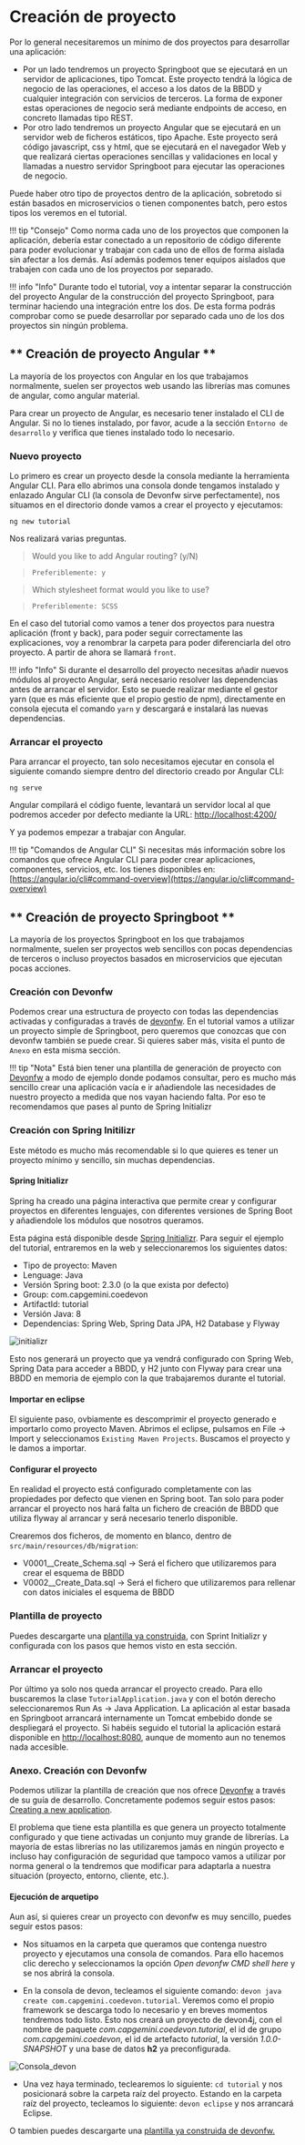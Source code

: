 # Creación de proyecto

Por lo general necesitaremos un mínimo de dos proyectos para desarrollar una aplicación:

* Por un lado tendremos un proyecto Springboot que se ejecutará en un servidor de aplicaciones, tipo Tomcat. Este proyecto tendrá la lógica de negocio de las operaciones, el acceso a los datos de la BBDD y cualquier integración con servicios de terceros. La forma de exponer estas operaciones de negocio será mediante endpoints de acceso, en concreto llamadas tipo REST.
* Por otro lado tendremos un proyecto Angular que se ejecutará en un servidor web de ficheros estáticos, tipo Apache. Este proyecto será código javascript, css y html, que se ejecutará en el navegador Web y que realizará ciertas operaciones sencillas y validaciones en local y llamadas a nuestro servidor Springboot para ejecutar las operaciones de negocio.

Puede haber otro tipo de proyectos dentro de la aplicación, sobretodo si están basados en microservicios o tienen componentes batch, pero estos tipos los veremos en el tutorial.

!!! tip "Consejo"
    Como norma cada uno de los proyectos que componen la aplicación, debería estar conectado a un repositorio de código diferente para poder evolucionar y trabajar con cada uno de ellos de forma aislada sin afectar a los demás. Así además podemos tener equipos aislados que trabajen con cada uno de los proyectos por separado.

!!! info "Info"
    Durante todo el tutorial, voy a intentar separar la construcción del proyecto Angular de la construcción del proyecto Springboot, para terminar haciendo una integración entre los dos. De esta forma podrás comprobar como se puede desarrollar por separado cada uno de los dos proyectos sin ningún problema.

## ** Creación de proyecto Angular **

La mayoría de los proyectos con Angular en los que trabajamos normalmente, suelen ser proyectos web usando las librerías mas comunes de angular, como angular material.

Para crear un proyecto de Angular, es necesario tener instalado el CLI de Angular. Si no lo tienes instalado, por favor, acude a la sección `Entorno de desarrollo` y verifica que tienes instalado todo lo necesario.

### Nuevo proyecto

Lo primero es crear un proyecto desde la consola mediante la herramienta Angular CLI.
Para ello abrimos una consola donde tengamos instalado y enlazado Angular CLI (la consola de Devonfw sirve perfectamente), nos situamos en el directorio donde vamos a crear el proyecto y ejecutamos:

    ng new tutorial

Nos realizará varias preguntas.

> Would you like to add Angular routing? (y/N)

>  `Preferiblemente: y`

> Which stylesheet format would you like to use?

>  `Preferiblemente: SCSS`

En el caso del tutorial como vamos a tener dos proyectos para nuestra aplicación (front y back), para poder seguir correctamente las explicaciones, voy a renombrar la carpeta para poder diferenciarla del otro proyecto. A partir de ahora se llamará `front`.

!!! info "Info"
    Si durante el desarrollo del proyecto necesitas añadir nuevos módulos al proyecto Angular, será necesario resolver las dependencias antes de arrancar el servidor. Esto se puede realizar mediante el gestor yarn (que es más eficiente que el propio gestio de npm), directamente en consola ejecuta el comando `yarn` y descargará e instalará las nuevas dependencias.


### Arrancar el proyecto

Para arrancar el proyecto, tan solo necesitamos ejecutar en consola el siguiente comando siempre dentro del directorio creado por Angular CLI:

    ng serve

Angular compilará el código fuente, levantará un servidor local al que podremos acceder por defecto mediante la URL: [http://localhost:4200/](http://localhost:4200/)

Y ya podemos empezar a trabajar con Angular.

!!! tip "Comandos de Angular CLI"
    Si necesitas más información sobre los comandos que ofrece Angular CLI para poder crear aplicaciones, componentes, servicios, etc. los tienes disponibles en:
    [https://angular.io/cli#command-overview](https://angular.io/cli#command-overview)



## ** Creación de proyecto Springboot **

La mayoría de los proyectos Springboot en los que trabajamos normalmente, suelen ser proyectos web sencillos con pocas dependencias de terceros o incluso proyectos basados en microservicios que ejecutan pocas acciones.

### Creación con Devonfw

Podemos crear una estructura de proyecto con todas las dependencias activadas y configuradas a través de [devonfw](https://devonfw.com/). En el tutorial vamos a utilizar un proyecto simple de Springboot, pero queremos que conozcas que con devonfw también se puede crear. Si quieres saber más, visita el punto de `Anexo` en esta misma sección.

!!! tip "Nota"
    Está bien tener una plantilla de generación de proyecto con [Devonfw](https://devonfw.com/) a modo de ejemplo donde podamos consultar, pero es mucho más sencillo crear una aplicación vacía e ir añadiendole las necesidades de nuestro proyecto a medida que nos vayan haciendo falta. Por eso te recomendamos que pases al punto de Spring Initializr

### Creación con Spring Initilizr

Este método es mucho más recomendable si lo que quieres es tener un proyecto mínimo y sencillo, sin muchas dependencias. 

#### Spring Initializr

Spring ha creado una página interactiva que permite crear y configurar proyectos en diferentes lenguajes, con diferentes versiones de Spring Boot y añadiendole los módulos que nosotros queramos.

Esta página está disponible desde [Spring Initializr](https://start.spring.io/). Para seguir el ejemplo del tutorial, entraremos en la web y seleccionaremos los siguientes datos:

* Tipo de proyecto: Maven
* Lenguage: Java
* Versión Spring boot: 2.3.0 (o la que exista por defecto)
* Group: com.capgemini.coedevon
* ArtifactId: tutorial
* Versión Java: 8
* Dependencias: Spring Web, Spring Data JPA, H2 Database y Flyway

![initializr](./assets/images/initializr.png)


Esto nos generará un proyecto que ya vendrá configurado con Spring Web, Spring Data para acceder a BBDD, y H2 junto con Flyway para crear una BBDD en memoria de ejemplo con la que trabajaremos durante el tutorial.


#### Importar en eclipse

El siguiente paso, ovbiamente es descomprimir el proyecto generado e importarlo como proyecto Maven. Abrimos el eclipse, pulsamos en File → Import y seleccionamos `Existing Maven Projects`. Buscamos el proyecto y le damos a importar.

#### Configurar el proyecto

En realidad el proyecto está configurado completamente con las propiedades por defecto que vienen en Spring boot. Tan solo para poder arrancar el proyecto nos hará falta un fichero de creación de BBDD que utiliza flyway al arrancar y será necesario tenerlo disponible.

Crearemos dos ficheros, de momento en blanco, dentro de `src/main/resources/db/migration`:

* V0001__Create_Schema.sql → Será el fichero que utilizaremos para crear el esquema de BBDD
* V0002__Create_Data.sql → Será el fichero que utilizaremos para rellenar con datos iniciales el esquema de BBDD

### **Plantilla de proyecto**

Puedes descargarte una [plantilla ya construida](./assets/project-template.7z), con Sprint Initializr y configurada con los pasos que hemos visto en esta sección.


### Arrancar el proyecto

Por último ya solo nos queda arrancar el proyecto creado. Para ello buscaremos la clase `TutorialApplication.java` y con el botón derecho seleccionaremos Run As → Java Application. La aplicación al estar basada en Springboot arrancará internamente un Tomcat embebido donde se despliegará el proyecto. Si habéis seguido el tutorial la aplicación estará disponible en [http://localhost:8080](http://localhost:8080), aunque de momento aun no tenemos nada accesible.


### Anexo. Creación con Devonfw

Podemos utilizar la plantilla de creación que nos ofrece [Devonfw](https://devonfw.com/) a través de su guía de desarrollo. Concretamente podemos seguir estos pasos: [Creating a new application](https://devonfw.com/website/pages/docs/devon4j.asciidoc_tutorials.html).

El problema que tiene esta plantilla es que genera un proyecto totalmente configurado y que tiene activadas un conjunto muy grande de librerías. La mayoría de estas librerías no las utilizaremos jamás en ningún proyecto e incluso hay configuración de seguridad que tampoco vamos a utilizar por norma general o la tendremos que modificar para adaptarla a nuestra situación (proyecto, entorno, cliente, etc.).

#### Ejecución de arquetipo

Aun así, si quieres crear un proyecto con devonfw es muy sencillo, puedes seguir estos pasos:

* Nos situamos en la carpeta que queramos que contenga nuestro proyecto y ejecutamos una consola de comandos. Para ello hacemos clic derecho y seleccionamos la opción *Open devonfw CMD shell here* y se nos abrirá la consola.

* En la consola de devon, tecleamos el siguiente comando: `devon java create com.capgemini.coedevon.tutorial`.
Veremos como el propio framework se descarga todo lo necesario y en breves momentos tendremos todo listo. Esto nos creará un proyecto de devon4j, con el nombre de paquete *com.capgemini.coedevon.tutorial*, el id de grupo *com.capgemini.coedevon*, el id de artefacto *tutorial*, la versión *1.0.0-SNAPSHOT* y una base de datos **h2** ya preconfigurada.

![Consola_devon](./assets/images/devon4j-template.png)

* Una vez haya terminado, teclearemos lo siguiente:
`cd tutorial` y nos posicionará sobre la carpeta raíz del proyecto. Estando en la carpeta raíz del proyecto, tecleamos lo siguiente: `devon eclipse` y nos arrancará Eclipse.


O tambien puedes descargarte una [plantilla ya construida de devonfw.](./assets/devon4j-template.7z)
